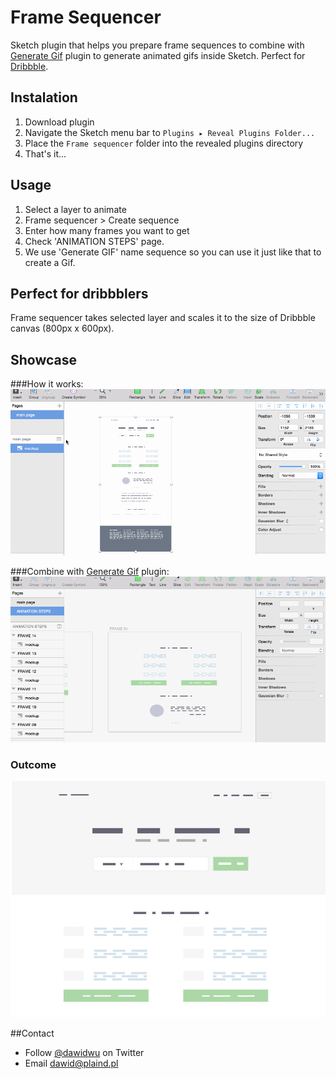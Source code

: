 # Frame Sequencer

Sketch plugin that helps you prepare frame sequences to combine with [Generate Gif](https://github.com/nathco/Generate-GIF) plugin to generate animated gifs inside Sketch. Perfect for [Dribbble](https://dribbble.com).

## Instalation
1. Download plugin
2. Navigate the Sketch menu bar to `Plugins ▸ Reveal Plugins Folder...`
3. Place the `Frame sequencer` folder into the revealed plugins directory
4. That's it...

## Usage
1. Select a layer to animate
2. Frame sequencer > Create sequence
3. Enter how many frames you want to get
4. Check 'ANIMATION STEPS' page.
5. We use 'Generate GIF' name sequence so you can use it just like that to create a Gif.

## Perfect for dribbblers
Frame sequencer takes selected layer and scales it to the size of Dribbble canvas (800px x 600px).

## Showcase
###How it works:
![Create sequence](./images/plugin_record.gif)

###Combine with [Generate Gif](https://github.com/nathco/Generate-GIF) plugin:
![Create gif with Generate-GIF plugin](./images/plugin_record_2.gif)

### Outcome
![Outcome](./images/sample_outcome.gif)

##Contact

* Follow [@dawidwu](http://twitter.com/dawidwu) on Twitter
* Email <dawid@plaind.pl>
